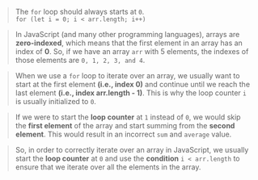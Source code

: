 > The <code>for</code> loop should always starts at <code>0</code>. <br>
> <code>for (let i = 0; i < arr.length; i++)</code>

> In JavaScript (and many other programming languages), arrays are **zero-indexed**, which means that the first element in an array has an index of **0**. So, if we have an array <code>arr</code> with 5 elements, the indexes of those elements are <code>0, 1, 2, 3, and 4</code>.

> When we use a <code>for</code> loop to iterate over an array, we usually want to start at the first element **(i.e., index 0)** and continue until we reach the last element **(i.e., index arr.length - 1)**. This is why the loop counter <code>i</code> is usually initialized to <code>0</code>.

> If we were to start the **loop counter** at <code>1</code> instead of <code>0</code>, we would skip the **first element** of the array and start summing from the **second element**. This would result in an incorrect <code>sum</code> and <code>average</code> value.

> So, in order to correctly iterate over an array in JavaScript, we usually start the **loop counter** at <code>0</code> and use the **condition** <code>i < arr.length</code> to ensure that we iterate over all the elements in the array.